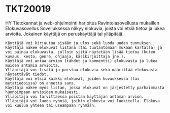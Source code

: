 # TKT20019
HY Tietokannat ja web-ohjelmointi harjoitus
Ravintolasovellusta mukaillen Elokuvasovellus
Sovelluksessa näkyy elokuvia, joista voi etsiä tietoa ja lukea arvioita. Jokainen käyttäjä on peruskäyttäjä tai ylläpitäjä.

    Käyttäjä voi kirjautua sisään ja ulos sekä luoda uuden tunnuksen.
    Käyttäjä näkee elokuvat listana (tai tuotantomaan mukaan kartalla) ja voi painaa elokuvasta, jolloin siitä näytetään lisää tietoa (kuten kuvaus, kesto, genre, ohjaaja, käsikirjoittaja jne.).
    Käyttäjä voi antaa arvion (tähdet ja kommentti) elokuvasta ja lukea muiden antamia arvioita.
    Ylläpitäjä voi lisätä ja poistaa elokuvia sekä määrittää elokuvasta näytettävät tiedot.
    Käyttäjä voi etsiä kaikki elokuvat, joiden kuvauksessa (tai metatiedoissa) on annettu sana.
    Käyttäjä näkee myös listan, jossa elokuvat on järjestetty parhaimmasta huonoimpaan arvioiden mukaisesti.
    Ylläpitäjä voi tarvittaessa poistaa käyttäjän antaman arvion.
    Ylläpitäjä voi luoda ryhmiä, joihin elokuvia voi luokitella. Elokuva voi kuulua yhteen tai useampaan ryhmään.
